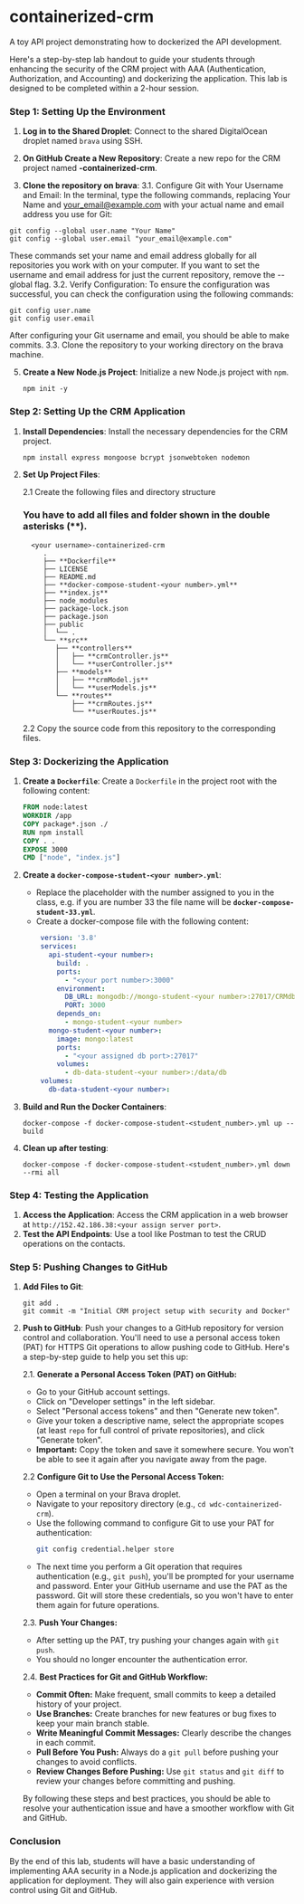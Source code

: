 # containerized-crm
A toy API project demonstrating how to dockerized the API development.

Here's a step-by-step lab handout to guide your students through enhancing the security of the CRM project with AAA (Authentication, Authorization, and Accounting) and dockerizing the application. This lab is designed to be completed within a 2-hour session.

### Step 1: Setting Up the Environment
1. **Log in to the Shared Droplet**: Connect to the shared DigitalOcean droplet named `brava` using SSH.

2. **On GitHub Create a New Repository**: Create a new repo for the CRM project named **<your username>-containerized-crm**.
   
4. **Clone the repository on brava**:
   3.1. Configure Git with Your Username and Email:
   In the terminal, type the following commands, replacing Your Name and your_email@example.com with your actual name and email address you use for Git:
  ```
  git config --global user.name "Your Name"
  git config --global user.email "your_email@example.com"
  ```
  These commands set your name and email address globally for all repositories you work with on your computer. If you want to set the username and email address for just the current repository, remove the --global flag.
  3.2. Verify Configuration:
   To ensure the configuration was successful, you can check the configuration using the following commands:
   ```
   git config user.name
   git config user.email
   ```
   After configuring your Git username and email, you should be able to make commits.
  3.3. Clone the repository to your working directory on the brava machine.
  

5. **Create a New Node.js Project**: Initialize a new Node.js project with `npm`.
   ```
   npm init -y
   ```

### Step 2: Setting Up the CRM Application
1. **Install Dependencies**: Install the necessary dependencies for the CRM project.
   ```
   npm install express mongoose bcrypt jsonwebtoken nodemon
   ```

2. **Set Up Project Files**:
   
   2.1 Create the following files and directory structure
   ### You have to add all files and folder shown in the double asterisks (**).
   
         <your username>-containerized-crm
            .
            ├── **Dockerfile**
            ├── LICENSE
            ├── README.md
            ├── **docker-compose-student-<your number>.yml**
            ├── **index.js**
            ├── node_modules
            ├── package-lock.json
            ├── package.json
            ├── public
            │  └── .
            └── **src**
               ├── **controllers**
               │   ├── **crmController.js**
               │   └── **userController.js**
               ├── **models**
               │   ├── **crmModel.js**
               │   └── **userModels.js**
               └── **routes**
                   ├── **crmRoutes.js**
                   └── **userRoutes.js**
   2.2 Copy the source code from this repository to the corresponding files.

### Step 3: Dockerizing the Application
1. **Create a `Dockerfile`**: Create a `Dockerfile` in the project root with the following content:
   ```Dockerfile
   FROM node:latest
   WORKDIR /app
   COPY package*.json ./
   RUN npm install
   COPY . .
   EXPOSE 3000
   CMD ["node", "index.js"]
   ```

2. **Create a `docker-compose-student-<your number>.yml`**:
   - Replace the placeholder <your number> with the number assigned to you in the class, e.g. if you are number 33 the file name will be **`docker-compose-student-33.yml`**.
   - Create a docker-compose file  with the following content:
     ```yaml
      version: '3.8'
      services:
        api-student-<your number>:
          build: .
          ports:
            - "<your port number>:3000"
          environment:
            DB_URL: mongodb://mongo-student-<your number>:27017/CRMdb-student-<your number>
            PORT: 3000
          depends_on:
            - mongo-student-<your number>
        mongo-student-<your number>:
          image: mongo:latest
          ports:
            - "<your assigned db port>:27017"
          volumes:
            - db-data-student-<your number>:/data/db
      volumes:
        db-data-student-<your number>:
     ```

4. **Build and Run the Docker Containers**:
   ```
   docker-compose -f docker-compose-student-<student_number>.yml up --build
   ```
5. **Clean up after testing**:
   ```
   docker-compose -f docker-compose-student-<student_number>.yml down --rmi all
   ```

### Step 4: Testing the Application
1. **Access the Application**: Access the CRM application in a web browser at `http://152.42.186.38:<your assign server port>`.
2. **Test the API Endpoints**: Use a tool like Postman to test the CRUD operations on the contacts.

### Step 5: Pushing Changes to GitHub
1. **Add Files to Git**:
   ```
   git add .
   git commit -m "Initial CRM project setup with security and Docker"
   ```

2. **Push to GitHub**: Push your changes to a GitHub repository for version control and collaboration.
   You'll need to use a personal access token (PAT) for HTTPS Git operations to allow pushing code to GitHub. Here's a step-by-step guide to help you set this up:

   2.1. **Generate a Personal Access Token (PAT) on GitHub:**
      - Go to your GitHub account settings.
      - Click on "Developer settings" in the left sidebar.
      - Select "Personal access tokens" and then "Generate new token".
      - Give your token a descriptive name, select the appropriate scopes (at least `repo` for full control of private repositories), and click "Generate token".
      - **Important:** Copy the token and save it somewhere secure. You won't be able to see it again after you navigate away from the page.

   2.2 **Configure Git to Use the Personal Access Token:**
      - Open a terminal on your Brava droplet.
      - Navigate to your repository directory (e.g., `cd wdc-containerized-crm`).
      - Use the following command to configure Git to use your PAT for authentication:
        ```bash
        git config credential.helper store
        ```
      - The next time you perform a Git operation that requires authentication (e.g., `git push`), you'll be prompted for your username and password. Enter your GitHub username and use the PAT as the password. Git will store these credentials, so you won't have to enter them again for future operations.

   2.3. **Push Your Changes:**
      - After setting up the PAT, try pushing your changes again with `git push`.
      - You should no longer encounter the authentication error.

   2.4. **Best Practices for Git and GitHub Workflow:**
      - **Commit Often:** Make frequent, small commits to keep a detailed history of your project.
      - **Use Branches:** Create branches for new features or bug fixes to keep your main branch stable.
      - **Write Meaningful Commit Messages:** Clearly describe the changes in each commit.
      - **Pull Before You Push:** Always do a `git pull` before pushing your changes to avoid conflicts.
      - **Review Changes Before Pushing:** Use `git status` and `git diff` to review your changes before committing and pushing.
   
   By following these steps and best practices, you should be able to resolve your authentication issue and have a smoother workflow with Git and GitHub.

### Conclusion
By the end of this lab, students will have a basic understanding of implementing AAA security in a Node.js application and dockerizing the application for deployment. They will also gain experience with version control using Git and GitHub.
